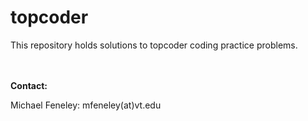 # topcoder

This repository holds solutions to topcoder coding practice problems.

<br>
<br>
<b>Contact:</b>

Michael Feneley: mfeneley(at)vt.edu
